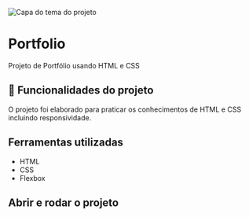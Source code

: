 ![Capa do tema do projeto](https://raw.githubusercontent.com/CasieCas/Portfolio/main/Portif%C3%B3lio/Front-end-Projeto%20Portfolio%20em%20HTML%20%20e%20CSS.png)

# Portfolio

Projeto de Portfólio usando HTML e CSS

## 🔨 Funcionalidades do projeto

O projeto foi elaborado para praticar os conhecimentos de HTML e CSS incluindo responsividade.

## Ferramentas utilizadas

- HTML
- CSS
- Flexbox

## Abrir e rodar o projeto

